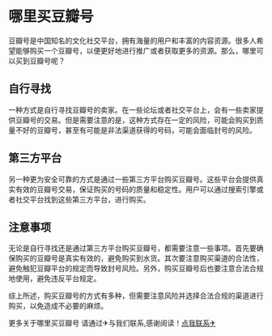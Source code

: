 # 哪里买豆瓣号

豆瓣号是中国知名的文化社交平台，拥有海量的用户和丰富的内容资源。很多人希望能够购买一个豆瓣号，以便更好地进行推广或者获取更多的资源。那么，哪里可以买到豆瓣号呢？

## 自行寻找

一种方式是自行寻找豆瓣号的卖家。在一些论坛或者社交平台上，会有一些卖家提供豆瓣号的交易。但是需要注意的是，这种方式存在一定的风险，可能会购买到质量不好的豆瓣号，甚至有可能是非法渠道获得的号码，可能会面临封号的风险。

## 第三方平台

另一种更为安全可靠的方式是通过一些第三方平台购买豆瓣号。这些平台会提供真实有效的豆瓣号交易，保证购买的号码的质量和稳定性。用户可以通过搜索引擎或者社交平台找到这些第三方平台，进行购买。

## 注意事项

无论是自行寻找还是通过第三方平台购买豆瓣号，都需要注意一些事项。首先要确保购买的豆瓣号是真实有效的，避免购买到水货。其次要注意购买渠道的合法性，避免触犯豆瓣平台的规定而导致封号风险。另外，购买豆瓣号后也要注意合法合规地使用，避免违反平台规定。

综上所述，购买豆瓣号的方式有多种，但需要注意风险并选择合法合规的渠道进行购买，以免造成不必要的麻烦。

更多关于哪里买豆瓣号 请通过✈与我们联系,感谢阅读！[点我联系✈](https://help.k02.cc)